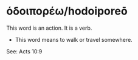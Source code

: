 # ὁδοιπορέω/hodoiporeō
This word is an action. It is a verb.
* This word means to walk or travel somewhere.

See: Acts 10:9
